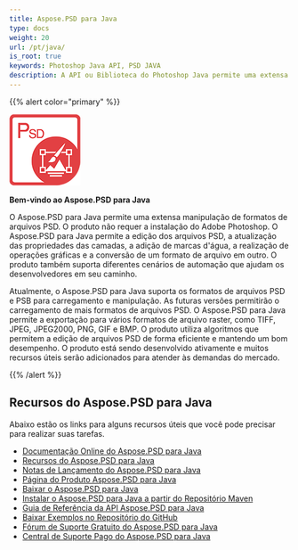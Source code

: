 ```yaml
---
title: Aspose.PSD para Java 
type: docs
weight: 20
url: /pt/java/
is_root: true
keywords: Photoshop Java API, PSD JAVA
description: A API ou Biblioteca do Photoshop Java permite uma extensa manipulação de formatos de arquivos PSD. Não requer a instalação do Adobe Photoshop e suporta os formatos de arquivos PSD e PSB para carregamento, manipulação e conversão para vários formatos de arquivos raster, como TIFF, JPEG, JPEG2000, PNG, GIF e BMP.
---
```


{{% alert color="primary" %}} 

**![Logo do Produto Aspose.PSD para Java](aspose-psd-for-java-home_1.png)**

**Bem-vindo ao Aspose.PSD para Java**

O Aspose.PSD para Java permite uma extensa manipulação de formatos de arquivos PSD. O produto não requer a instalação do Adobe Photoshop. O Aspose.PSD para Java permite a edição dos arquivos PSD, a atualização das propriedades das camadas, a adição de marcas d'água, a realização de operações gráficas e a conversão de um formato de arquivo em outro. O produto também suporta diferentes cenários de automação que ajudam os desenvolvedores em seu caminho.

Atualmente, o Aspose.PSD para Java suporta os formatos de arquivos PSD e PSB para carregamento e manipulação. As futuras versões permitirão o carregamento de mais formatos de arquivos PSD. O Aspose.PSD para Java permite a exportação para vários formatos de arquivo raster, como TIFF, JPEG, JPEG2000, PNG, GIF e BMP. O produto utiliza algoritmos que permitem a edição de arquivos PSD de forma eficiente e mantendo um bom desempenho. O produto está sendo desenvolvido ativamente e muitos recursos úteis serão adicionados para atender às demandas do mercado.

{{% /alert %}} 

## **Recursos do Aspose.PSD para Java**

Abaixo estão os links para alguns recursos úteis que você pode precisar para realizar suas tarefas.

- [Documentação Online do Aspose.PSD para Java](/pt/psd/java/)
- [Recursos do Aspose.PSD para Java](/pt/psd/java/features/)
- [Notas de Lançamento do Aspose.PSD para Java](/pt/psd/java/release-notes/)
- [Página do Produto Aspose.PSD para Java](https://products.aspose.com/psd/java)
- [Baixar o Aspose.PSD para Java](https://repository.aspose.com/webapp/#/artifacts/browse/tree/General/repo/com/aspose/aspose-psd)
- [Instalar o Aspose.PSD para Java a partir do Repositório Maven](/pt/psd/java/installation/)
- [Guia de Referência da API Aspose.PSD para Java](https://reference.aspose.com/java/psd)
- [Baixar Exemplos no Repositório do GitHub](https://github.com/aspose-psd/Aspose.PSD-for-Java)
- [Fórum de Suporte Gratuito do Aspose.PSD para Java](https://forum.aspose.com/c/psd)
- [Central de Suporte Pago do Aspose.PSD para Java](https://helpdesk.aspose.com/)
